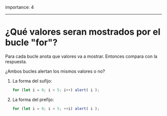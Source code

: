 importance: 4

---

# ¿Qué valores seran mostrados por el bucle "for"?

Para cada bucle anota que valores va a mostrar. Entonces compara con la respuesta.

¿Ambos bucles alertan los mismos valores o no?

1. La forma del sufijo:

    ```js
    for (let i = 0; i < 5; i++) alert( i );
    ```
2. La forma del prefijo:

    ```js
    for (let i = 0; i < 5; ++i) alert( i );
    ```
